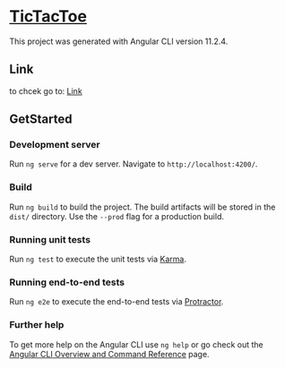 # [TicTacToe](https://tic-tac-toe-mayank.netlify.app/)
This project was generated with Angular CLI version 11.2.4.


## Link

to chcek go to: [Link](https://tic-tac-toe-mayank.netlify.app/)

## GetStarted

### Development server
Run `ng serve` for a dev server. Navigate to `http://localhost:4200/`.

### Build
Run `ng build` to build the project. The build artifacts will be stored in the `dist/` directory. Use the `--prod` flag for a production build.

### Running unit tests
Run `ng test` to execute the unit tests via [Karma](https://karma-runner.github.io).

### Running end-to-end tests
Run `ng e2e` to execute the end-to-end tests via [Protractor](http://www.protractortest.org/).

### Further help
To get more help on the Angular CLI use `ng help` or go check out the [Angular CLI Overview and Command Reference](https://angular.io/cli) page.
